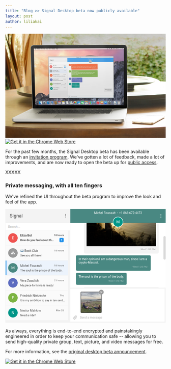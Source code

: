 ```yaml
---
title: "Blog >> Signal Desktop beta now publicly available"
layout: post
author: liliakai
---
```


<img src="/blog/images/desktop-beta-placed.png" alt="Signal Desktop"/>

<a href="https://chrome.google.com/webstore/detail/signal-private-messenger/bikioccmkafdpakkkcpdbppfkghcmihk">
  <img alt="Get it in the Chrome Web Store"
       src="https://developer.chrome.com/webstore/images/ChromeWebStore_BadgeWBorder_v2_206x58.png"/>
</a>

For the past few months, the Signal Desktop beta has been available through an
[invitation program](/blog/signal-desktop).  We've gotten a lot of feedback,
made a lot of improvements, and are now ready to open the beta up for [public
access](https://chrome.google.com/webstore/detail/signal-private-messenger/bikioccmkafdpakkkcpdbppfkghcmihk).

XXXXX

### Private messaging, with all ten fingers

We've refined the UI throughout the beta program to improve the look and feel of the app.

<img src="/blog/images/signal-desktop-foucault.png"/>

As always, everything is end-to-end encrypted and painstakingly engineered in order to keep your communication
safe -- allowing you to send high-quality private group, text, picture, and video messages for free.

For more information, see the [original desktop beta announcement](/blog/signal-desktop).

<a href="https://chrome.google.com/webstore/detail/signal-private-messenger/bikioccmkafdpakkkcpdbppfkghcmihk">
  <img alt="Get it in the Chrome Web Store"
       src="https://developer.chrome.com/webstore/images/ChromeWebStore_BadgeWBorder_v2_206x58.png"/>
</a>
